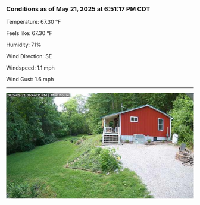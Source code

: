 ### Conditions as of May 21, 2025 at 6:51:17 PM CDT 

Temperature: 67.30 &deg;F

Feels like: 67.30 &deg;F

Humidity: 71%

Wind Direction: SE

Windspeed: 1.1 mph

Wind Gust: 1.6 mph

---

<img src="./images/latest.jpeg"/>

